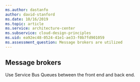 ```yaml
---
ms.author: dastanfo
author: david-stanford
ms.date: 10/16/2019
ms.topic: article
ms.service: architecture-center
ms.subservice: cloud-design-principles
ms.uid: ea92ec48-0524-41e1-ae33-f0b7fd901059
ms.assessment_question: Message brokers are utilized
---
```

## Message brokers

Use Service Bus Queues between the front end and back end.
